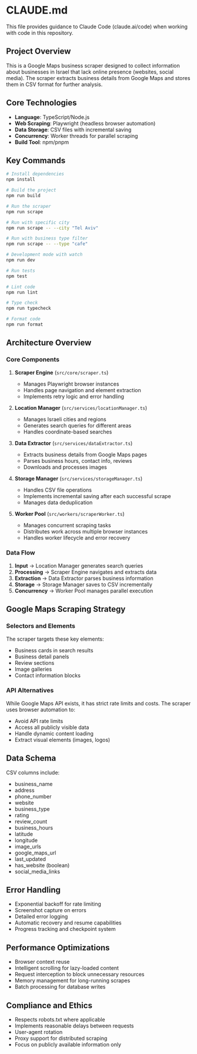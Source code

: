 # CLAUDE.md

This file provides guidance to Claude Code (claude.ai/code) when working with code in this repository.

## Project Overview

This is a Google Maps business scraper designed to collect information about businesses in Israel that lack online presence (websites, social media). The scraper extracts business details from Google Maps and stores them in CSV format for further analysis.

## Core Technologies

- **Language**: TypeScript/Node.js
- **Web Scraping**: Playwright (headless browser automation)
- **Data Storage**: CSV files with incremental saving
- **Concurrency**: Worker threads for parallel scraping
- **Build Tool**: npm/pnpm

## Key Commands

```bash
# Install dependencies
npm install

# Build the project
npm run build

# Run the scraper
npm run scrape

# Run with specific city
npm run scrape -- --city "Tel Aviv"

# Run with business type filter
npm run scrape -- --type "cafe"

# Development mode with watch
npm run dev

# Run tests
npm test

# Lint code
npm run lint

# Type check
npm run typecheck

# Format code
npm run format
```

## Architecture Overview

### Core Components

1. **Scraper Engine** (`src/core/scraper.ts`)
   - Manages Playwright browser instances
   - Handles page navigation and element extraction
   - Implements retry logic and error handling

2. **Location Manager** (`src/services/locationManager.ts`)
   - Manages Israeli cities and regions
   - Generates search queries for different areas
   - Handles coordinate-based searches

3. **Data Extractor** (`src/services/dataExtractor.ts`)
   - Extracts business details from Google Maps pages
   - Parses business hours, contact info, reviews
   - Downloads and processes images

4. **Storage Manager** (`src/services/storageManager.ts`)
   - Handles CSV file operations
   - Implements incremental saving after each successful scrape
   - Manages data deduplication

5. **Worker Pool** (`src/workers/scraperWorker.ts`)
   - Manages concurrent scraping tasks
   - Distributes work across multiple browser instances
   - Handles worker lifecycle and error recovery

### Data Flow

1. **Input** → Location Manager generates search queries
2. **Processing** → Scraper Engine navigates and extracts data
3. **Extraction** → Data Extractor parses business information
4. **Storage** → Storage Manager saves to CSV incrementally
5. **Concurrency** → Worker Pool manages parallel execution

## Google Maps Scraping Strategy

### Selectors and Elements

The scraper targets these key elements:
- Business cards in search results
- Business detail panels
- Review sections
- Image galleries
- Contact information blocks

### API Alternatives

While Google Maps API exists, it has strict rate limits and costs. The scraper uses browser automation to:
- Avoid API rate limits
- Access all publicly visible data
- Handle dynamic content loading
- Extract visual elements (images, logos)

## Data Schema

CSV columns include:
- business_name
- address
- phone_number
- website
- business_type
- rating
- review_count
- business_hours
- latitude
- longitude
- image_urls
- google_maps_url
- last_updated
- has_website (boolean)
- social_media_links

## Error Handling

- Exponential backoff for rate limiting
- Screenshot capture on errors
- Detailed error logging
- Automatic recovery and resume capabilities
- Progress tracking and checkpoint system

## Performance Optimizations

- Browser context reuse
- Intelligent scrolling for lazy-loaded content
- Request interception to block unnecessary resources
- Memory management for long-running scrapes
- Batch processing for database writes

## Compliance and Ethics

- Respects robots.txt where applicable
- Implements reasonable delays between requests
- User-agent rotation
- Proxy support for distributed scraping
- Focus on publicly available information only
